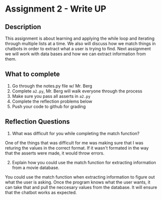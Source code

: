 # Assignment 2 - Write UP

## Description
This assignment is about learning and applying the while loop and iterating through multiple lists at a time.  We also will discuss how we match things in chatbots in order to extract what a user is trying to find.  Next assignment we will work with data bases and how we can extract information from them.

## What to complete
1. Go through the notes.py file w/ Mr. Berg
2. Complete `a2.py`, Mr. Berg will walk everyone through the process
3. Make sure you pass all asserts in `a2.py`
4. Complete the reflection problems below
5. Push your code to github for grading

## Reflection Questions
1. What was difficult for you while completing the match function?

One of the things that was difficult for me was making sure that I was returing the values in the correct format. If it wasn't formated in the way that the asserts were made, it would throw errors. 

2. Explain how you could use the match function for extracting information from a movie database.

You could use the match function when extracting information to figure out what the user is asking. Once the program knows what the user wants, it can take that and pull the neccesary values from the database. It will ensure that the chatbot works as expected.
